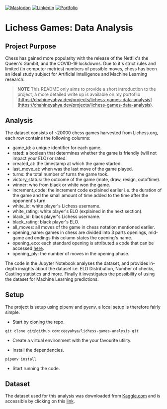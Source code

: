 [![Mastodon](https://img.shields.io/badge/Mastodon-5c4bdf?style=for-the-badge&logo=Mastodon&logoColor=ffffff&link=https://fosstodon.org/@hya)](https://fosstodon.org/@hya)
[![LinkedIn](https://img.shields.io/badge/LinkedIn-0A66C2?style=for-the-badge&logo=LinkedIn&logoColor=ffffff&link=https://www.linkedin.com/in/yahya-chahine/)](https://www.linkedin.com/in/yahya-chahine/)
[![Portfolio](https://img.shields.io/badge/Portfolio-6366f1?style=for-the-badge&logo=Internet-Explorer&logoColor=ffffff&link=https://www.chahineyahya.dev)](https://www.chahineyahya.dev)

# Lichess Games: Data Analysis

## Project Purpose

Chess has gained more popularity with the release of the Netflix's the Queen's Gambit, and the COVID-19 lockdowns.
Due to it's strict rules and limited (in computer metrics) numbers of possible moves, chess has been an ideal study subject
for Artificial Intelligence and Machine Learning research.

> **NOTE**
> This README only aims to provide a short introduction to the project, a more detailed write up is available on my portoflio
> [https://chahineyahya.dev/projects/lichess-games-data-analysis](https://chahineyahya.dev/projects/lichess-games-data-analysis).

## Analysis

The dataset consists of ~20000 chess games harvested from Lichess.org, each row contains the following columns:

- game_id: a unique identifier for each game.
- rated: a boolean that determines whether the game is friendly (will not impact your ELO) or rated.
- created_at: the timestamp at which the game started.
- last_move_at: when was the last move of the game played.
- turns: the total number of turns the game took.
- victory_status: the outcome of the game (mate, draw, resign, outoftime).
- winner: who from black or white won the game.
- increment_code: the increment code explained earlier i.e. the duration of the game and the small amount of time added
  to the time after the opponent's turn.
- white_id: white player's Lichess username.
- white_rating: white player's ELO (explained in the next section).
- black_id: black player's Lichess username.
- black_rating: black player's ELO.
- all_moves: all moves of the game in chess notation mentioned earlier.
- opening_name: games in chess are divided into 3 parts openings, mid-game and endings this column states the opening's name.
- opening_eco: each standard opening is attributed a code that can be accessed [here](https://www.365chess.com/eco.php).
- opening_ply: the number of moves in the opening phase.

The code in the Jupyter Notebook analyses the dataset, and provides in-depth insights about the dataset i.e. ELO Distribution, Number of checks,
Castling statistics and more. Finally it investigates the possibility of using the dataset for Machine Learning predictions.

## Setup

The project is setup using pipenv and pyenv, a local setup is therefore fairly simple.

- Start by cloning the repo.

```console
git clone git@github.com:ceeyahya/lichess-games-analysis.git
```

- Create a virtual environment with the your favourite utility.

- Install the dependencies.

```console
pipenv install
```

- Start running the code.

## Dataset

The dataset used for this analysis was downloaded from [Kaggle.com](https://kaggle.com) and is accessible by clicking
on this [link](https://www.kaggle.com/datasets/datasnaek/chess).

